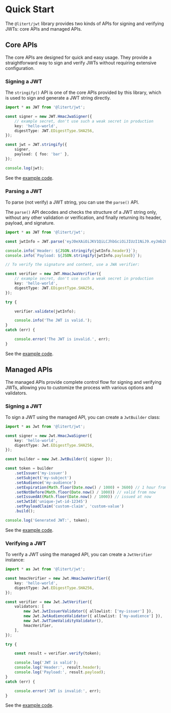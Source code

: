 # Quick Start

The `@litert/jwt` library provides two kinds of APIs for signing and verifying JWTs: core APIs and managed APIs.

## Core APIs

The core APIs are designed for quick and easy usage. They provide a straightforward way to sign and verify JWTs without requiring extensive configuration.

### Signing a JWT

The `stringify()` API is one of the core APIs provided by this library, which is used to sign and generate a JWT string directly.

```ts
import * as JWT from '@litert/jwt';

const signer = new JWT.HmacJwaSigner({
    // example secret, don't use such a weak secret in production
    key: 'hello-world',
    digestType: JWT.EDigestType.SHA256,
});

const jwt = JWT.stringify({
    signer,
    payload: { foo: 'bar' },
});

console.log(jwt);
```

See the [example code](/src/examples/quick-start-stringify.ts).

### Parsing a JWT

To parse (not verify) a JWT string, you can use the `parse()` API.

The `parse()` API decodes and checks the structure of a JWT string only, without
any other validation or verification, and finally returning its header, payload,
and signature.

```ts
import * as JWT from '@litert/jwt';

const jwtInfo = JWT.parse('eyJ0eXAiOiJKV1QiLCJhbGciOiJIUzI1NiJ9.eyJmb28iOiJiYXIifQ.QU8SAZfLfKPRp6_vPGyepPtmeotqcn4qezKfSGgrbGw');

console.info(`Header: ${JSON.stringify(jwtInfo.header)}`);
console.info(`Payload: ${JSON.stringify(jwtInfo.payload)}`);

// To verify the signature and content, use a JWA verifier:

const verifier = new JWT.HmacJwaVerifier({
    // example secret, don't use such a weak secret in production
    key: 'hello-world',
    digestType: JWT.EDigestType.SHA256,
});

try {

    verifier.validate(jwtInfo);

    console.info('The JWT is valid.');
}
catch (err) {

    console.error('The JWT is invalid.', err);
}
```

See the [example code](/src/examples/quick-start-parse.ts).

## Managed APIs

The managed APIs provide complete control flow for signing and verifying JWTs,
allowing you to customize the process with various options and validators.

### Signing a JWT

To sign a JWT using the managed API, you can create a `JwtBuilder` class:

```ts
import * as Jwt from '@litert/jwt';

const signer = new Jwt.HmacJwaSigner({
    key: 'hello-world',
    digestType: Jwt.EDigestType.SHA256,
});

const builder = new Jwt.JwtBuilder({ signer });

const token = builder
    .setIssuer('my-issuer')
    .setSubject('my-subject')
    .setAudience('my-audience')
    .setExpiration(Math.floor(Date.now() / 1000) + 3600) // 1 hour from now
    .setNotBefore(Math.floor(Date.now() / 1000)) // valid from now
    .setIssuedAt(Math.floor(Date.now() / 1000)) // issued at now
    .setJwtId('unique-jwt-id-12345')
    .setPayloadClaim('custom-claim', 'custom-value')
    .build();

console.log('Generated JWT:', token);
```

See the [example code](/src/examples/quick-start-builder.ts).

### Verifying a JWT

To verify a JWT using the managed API, you can create a `JwtVerifier` instance:

```ts
import * as Jwt from '@litert/jwt';

const hmacVerifier = new Jwt.HmacJwaVerifier({
    key: 'hello-world',
    digestType: Jwt.EDigestType.SHA256,
});

const verifier = new Jwt.JwtVerifier({
    validators: [
        new Jwt.JwtIssuerValidator({ allowlist: ['my-issuer'] }),
        new Jwt.JwtAudienceValidator({ allowlist: ['my-audience'] }),
        new Jwt.JwtTimeValidityValidator(),
        hmacVerifier,
    ],
});

try {

    const result = verifier.verify(token);

    console.log('JWT is valid');
    console.log('Header:', result.header);
    console.log('Payload:', result.payload);
}
catch (err) {

    console.error('JWT is invalid:', err);
}
```

See the [example code](/src/examples/quick-start-verifier.ts).
